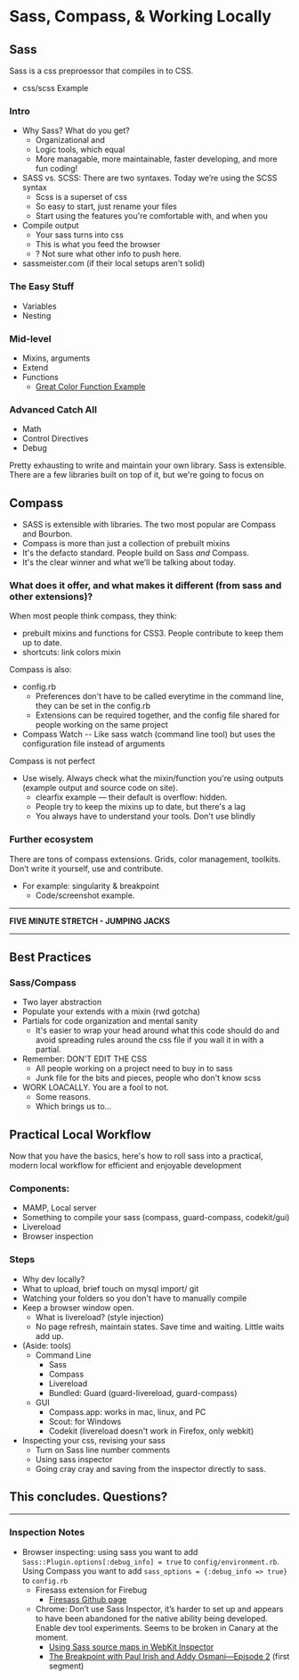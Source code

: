# Sass, Compass, & Working Locally

## Sass

Sass is a css preproessor that compiles in to CSS.

-  css/scss Example

### Intro

-  Why Sass? What do you get?
    - Organizational and
    - Logic tools, which equal
    - More managable, more maintainable, faster developing, and more fun coding!
-  SASS vs. SCSS: There are two syntaxes. Today we’re using the SCSS syntax
    - Scss is a superset of css
    - So easy to start, just rename your files
    - Start using the features you're comfortable with, and when you
-  Compile output
    - Your sass turns into css
    - This is what you feed the browser
    - ? Not sure what other info to push here.
-  sassmeister.com (if their local setups aren't solid)

### The Easy Stuff

-  Variables
-  Nesting

### Mid-level

-  Mixins, arguments
-  Extend
-  Functions
    -  [Great Color Function Example](http://sassme.arc90.com/)

### Advanced Catch All

-  Math
-  Control Directives
-  Debug


Pretty exhausting to write and maintain your own library. Sass is extensible. There are a few libraries built on top of it, but we're going to focus on

## Compass

- SASS is extensible with libraries. The two most popular are Compass and Bourbon.
- Compass is more than just a collection of prebuilt mixins
- It's the defacto standard. People build on Sass *and* Compass.
- It's the clear winner and what we’ll be talking about today.

### What does it offer, and what makes it different (from sass and other extensions)?

When most people think compass, they think:

-  prebuilt mixins and functions for CSS3. People contribute to keep them up to date.
-  shortcuts: link colors mixin

Compass is also:

-  config.rb
    -  Preferences don't have to be called everytime in the command line, they can be set in the config.rb
    -  Extensions can be required together, and the config file shared for people working on the same project
-  Compass Watch -- Like sass watch (command line tool) but uses the configuration file instead of arguments

Compass is not perfect

- Use wisely. Always check what the mixin/function you're using outputs (example output and source code on site).
    -  clearfix example — their default is overflow: hidden.
    -  People try to keep the mixins up to date, but there's a lag
    -  You always have to understand your tools. Don't use blindly

### Further ecosystem

There are tons of compass extensions. Grids, color management, toolkits.
Don’t write it yourself, use and contribute.

-  For example: singularity & breakpoint
    -  Code/screenshot example.

-----

**FIVE MINUTE STRETCH - JUMPING JACKS**

-----

## Best Practices

### Sass/Compass

- Two layer abstraction
- Populate your extends with a mixin (rwd gotcha)
- Partials for code organization and mental sanity
    - It's easier to wrap your head around what this code should do and avoid spreading rules around the css file if you wall it in with a partial.
- Remember: DON'T EDIT THE CSS
    - All people working on a project need to buy in to sass
    - Junk file for the bits and pieces, people who don't know scss
- WORK LOACALLY. You are a fool to not. 
    - Some reasons.
    - Which brings us to...

## Practical Local Workflow

Now that you have the basics, here's how to roll sass into a practical, modern local workflow for efficient and enjoyable development

### Components:

-  MAMP, Local server
-  Something to compile your sass (compass, guard-compass, codekit/gui)
-  Livereload
-  Browser inspection

### Steps

- Why dev locally?
- What to upload, brief touch on mysql import/ git
- Watching your folders so you don't have to manually compile
- Keep a browser window open.
    - What is livereload? (style injection)
    - No page refresh, maintain states. Save time and waiting. Little waits add up.
- (Aside: tools)
    -  Command Line
        -  Sass
        -  Compass
        -  Livereload
        -  Bundled: Guard (guard-livereload, guard-compass)
    -  GUI
        -  Compass.app: works in mac, linux, and PC
        -  Scout: for Windows
        -  Codekit (livereload doesn't work in Firefox, only webkit)
- Inspecting your css, revising your sass
    - Turn on Sass line number comments
    - Using sass inspector
    - Going cray cray and saving from the inspector directly to sass.

## This concludes. Questions?

-----------

### Inspection Notes

-  Browser inspecting: using sass you want to add `Sass::Plugin.options[:debug_info] = true` to `config/environment.rb`. Using Compass you want to add `sass_options = {:debug_info => true}` to `config.rb`
    -  Firesass extension for Firebug
        -  [Firesass Github page](https://github.com/nex3/firesass)
    -  Chrome: Don’t use Sass Inspector, it’s harder to set up and appears to have been abandoned for the native ability being developed. Enable dev tool experiments. Seems to be broken in Canary at the moment.
        -  [Using Sass source maps in WebKit Inspector](http://bricss.net/post/33788072565/using-sass-source-maps-in-webkit-inspector)
        -  [The Breakpoint with Paul Irish and Addy Osmani—Episode 2](http://www.youtube.com/watch?v=PPXeWjWp-8Y) (first segment)
